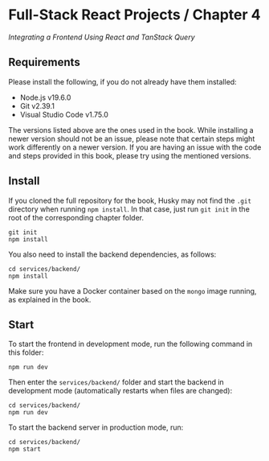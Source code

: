 # Full-Stack React Projects / Chapter 4

_Integrating a Frontend Using React and TanStack Query_


## Requirements

Please install the following, if you do not already have them installed:

- Node.js v19.6.0
- Git v2.39.1
- Visual Studio Code v1.75.0

The versions listed above are the ones used in the book. While installing a newer version should not be an issue, please note that certain steps might work differently on a newer version. If you are having an issue with the code and steps provided in this book, please try using the mentioned versions.


## Install

If you cloned the full repository for the book, Husky may not find the `.git` directory when running `npm install`. In that case, just run `git init` in the root of the corresponding chapter folder.

```
git init
npm install
```

You also need to install the backend dependencies, as follows:

```
cd services/backend/
npm install
```

Make sure you have a Docker container based on the `mongo` image running, as explained in the book.


## Start

To start the frontend in development mode, run the following command in this folder:

```
npm run dev
```

Then enter the `services/backend/` folder and start the backend in development mode (automatically restarts when files are changed):

```
cd services/backend/
npm run dev
```

To start the backend server in production mode, run:

```
cd services/backend/
npm start
```
